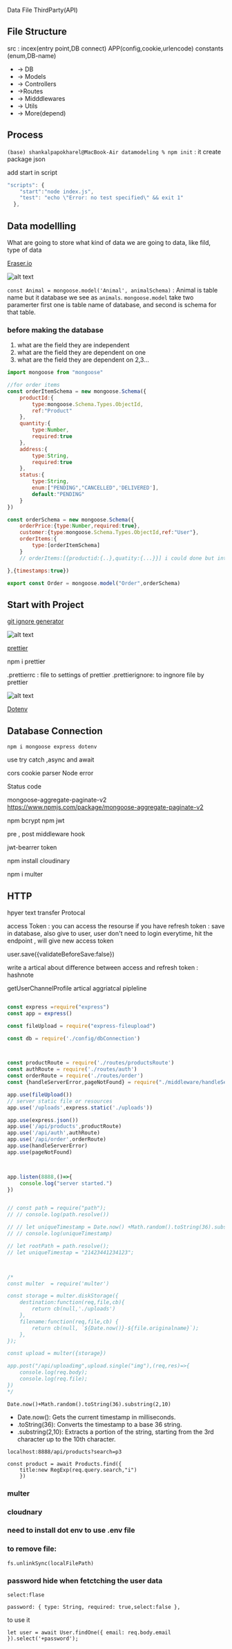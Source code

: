 Data  File   ThirdParty(API)

## File Structure

src : incex(entry point,DB connect) APP(config,cookie,urlencode) constants (enum,DB-name)

* -> DB
* -> Models
* -> Controllers
* ->Routes
* -> Midddlewares
* -> Utils
* -> More(depend)

## Process
```(base) shankalpapokharel@MacBook-Air datamodeling % npm init``` : it create package json

add start in script

```js
"scripts": {
    "start":"node index.js",
    "test": "echo \"Error: no test specified\" && exit 1"
  },
```

## Data modellling

What are going to store
what kind of data we are going to data, 
like fild,  type of data

[Eraser.io](https://app.eraser.io/dashboard/all)


![alt text](<image/Screenshot 2024-03-26 at 11.10.55 AM.png>)


```const Animal = mongoose.model('Animal', animalSchema)``` : Animal is table name but it database we see as ```animals```. ```mongoose.model``` take two paramerter  first one is table name of database, and second is schema for that table. 

### before making the database
1. what are the field they are independent
2. what are the field they are dependent on one 
2. what are the field they are dependent on 2,3...

```js
import mongoose from "mongoose"

//for order items
const orderItemSchema = new mongoose.Schema({
    productId:{
        type:mongoose.Schema.Types.ObjectId,
        ref:"Product"
    },
    quantity:{
        type:Number,
        required:true
    },
    address:{
        type:String,
        required:true
    },
    status:{
        type:String,
        enum:["PENDING","CANCELLED",'DELIVERED'],
        default:"PENDING"
    }
})

const orderSchema = new mongoose.Schema({
    orderPrice:{type:Number,required:true},
    customer:{type:mongoose.Schema.Types.ObjectId,ref:"User"},
    orderItems:{
        type:[orderItemSchema]
    }
    // orderItems:[{productid:{..},quatity:{...}}] i could done but introduce different secnerio

},{timestamps:true})

export const Order = mongoose.model("Order",orderSchema)
```

## Start with Project

[git ignore generator](https://mrkandreev.name/snippets/gitignore-generator/#Node)

![alt text](<image/Screenshot 2024-03-26 at 7.10.36 PM.png>)

[prettier](https://www.npmjs.com/package/prettier)


npm i prettier

.prettierrc : file to settings of prettier
.prettierignore: to ingnore file by prettier

![alt text](<image/Screenshot 2024-03-26 at 7.27.07 PM.png>)


[Dotenv](https://www.npmjs.com/package/dotenv)

## Database Connection

```npm i mongoose express dotenv```

use try catch ,async and  await


cors
cookie parser
Node error

Status code


mongoose-aggregate-paginate-v2
https://www.npmjs.com/package/mongoose-aggregate-paginate-v2


npm bcrypt 
npm jwt

pre , post middleware hook 

jwt-bearrer token


npm install cloudinary

npm i multer



## HTTP
hpyer text transfer Protocal



access Token : you can access the resourse if you have 
refresh token : save in database, also give to user, user don't need to login everytime, hit the endpoint ,  will give new access token

 user.save({validateBeforeSave:false})



write a artical about difference between access and refresh token : hashnote

getUserChannelProfile artical aggriatcal pipleline




```js

const express =require("express")
const app = express()

const fileUpload = require("express-fileupload")

const db = require('./config/dbConnection')



const productRoute = require('./routes/productsRoute')
const authRoute = require('./routes/auth')
const orderRoute = require('./routes/order')
const {handleServerError,pageNotFound} = require("./middleware/handleServerError")

app.use(fileUpload())
// server static file or resources
app.use('/uploads',express.static('./uploads'))

app.use(express.json())
app.use('/api/products',productRoute)
app.use('/api/auth',authRoute)
app.use('/api/order',orderRoute)
app.use(handleServerError)
app.use(pageNotFound)



app.listen(8888,()=>{
    console.log("server started.")
})


// const path = require("path");
// // console.log(path.resolve())

// // let uniqueTimestamp = Date.now() +Math.random().toString(36).substring(2, 10)
// // console.log(uniqueTimestamp)

// let rootPath = path.resolve();
// let uniqueTimestap = "21423441234123";



/*
const multer  = require('multer')

const storage = multer.diskStorage({
    destination:function(req,file,cb){
        return cb(null,'./uploads')
    },
    filename:function(req,file,cb) {
        return cb(null, `${Date.now()}-${file.originalname}`);
    },
});

const upload = multer({storage})

app.post("/api/uploadimg",upload.single("img"),(req,res)=>{
    console.log(req.body);
    console.log(req.file);
})
*/
```


```Date.now()+Math.random().toString(36).substring(2,10)```
* Date.now(): Gets the current timestamp in milliseconds.
* .toString(36): Converts the timestamp to a base 36 string.
* .substring(2,10): Extracts a portion of the string, starting from the 3rd character up to the 10th character.


```localhost:8888/api/products?search=p3```

```
const product = await Products.find({
    title:new RegExp(req.query.search,"i")
    })
```

### multer

### cloudnary

### need to install dot env to use .env file

### to remove file: 
```
fs.unlinkSync(localFilePath)
```

### password hide when fetctching the user data
```select:flase```
```
password: { type: String, required: true,select:false },
```
to  use it

```
let user = await User.findOne({ email: req.body.email }).select('+password');
```